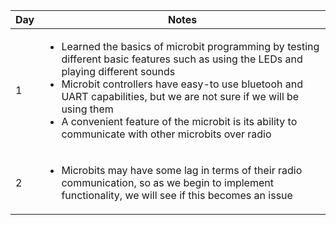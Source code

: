 |Day|Notes|
|-|-|
|1| <ul><li>Learned the basics of microbit programming by testing different basic features such as using the LEDs and playing different sounds <li>Microbit controllers have easy-to use bluetooh and UART capabilities, but we are not sure if we will be using them <li>A convenient feature of the microbit is its ability to communicate with other microbits over radio|
|2| <ul><li>Microbits may have some lag in terms of their radio communication, so as we begin to implement functionality, we will see if this becomes an issue|
